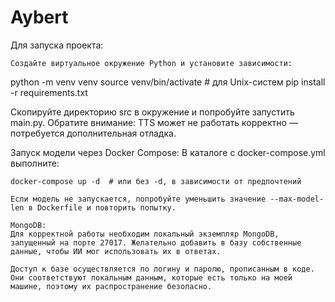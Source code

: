 # Aybert

Для запуска проекта:

    Создайте виртуальное окружение Python и установите зависимости:

python -m venv venv
source venv/bin/activate  # для Unix-систем
pip install -r requirements.txt

Скопируйте директорию src в окружение и попробуйте запустить main.py. Обратите внимание: TTS может не работать корректно — потребуется дополнительная отладка.

Запуск модели через Docker Compose:
В каталоге с docker-compose.yml выполните:

    docker-compose up -d  # или без -d, в зависимости от предпочтений

    Если модель не запускается, попробуйте уменьшить значение --max-model-len в Dockerfile и повторить попытку.

    MongoDB:
    Для корректной работы необходим локальный экземпляр MongoDB, запущенный на порте 27017. Желательно добавить в базу собственные данные, чтобы ИИ мог использовать их в ответах.

    Доступ к базе осуществляется по логину и паролю, прописанным в коде. Они соответствуют локальным данным, которые есть только на моей машине, поэтому их распространение безопасно.

